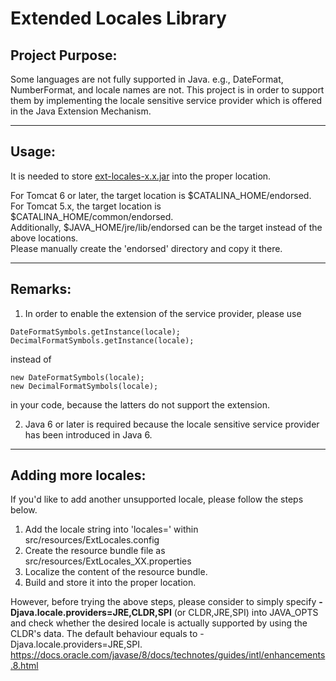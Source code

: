 # Extended Locales Library

## Project Purpose:

Some languages are not fully supported in Java. e.g., DateFormat, NumberFormat, and locale names are not. This project is in order to support them by implementing the locale sensitive service provider which is offered in the Java Extension Mechanism.


----------------------------------------------------------------------------------------------------
## Usage:

It is needed to store [ext-locales-x.x.jar](https://github.com/ikuuy/ext-locales/releases) into the proper location.

For Tomcat 6 or later, the target location is $CATALINA_HOME/endorsed.  
For Tomcat 5.x, the target location is $CATALINA_HOME/common/endorsed.  
Additionally, $JAVA_HOME/jre/lib/endorsed can be the target instead of the above locations.  
Please manually create the 'endorsed' directory and copy it there.


----------------------------------------------------------------------------------------------------
## Remarks:

1. In order to enable the extension of the service provider, please use
```
DateFormatSymbols.getInstance(locale);
DecimalFormatSymbols.getInstance(locale);
```
instead of  
```
new DateFormatSymbols(locale);
new DecimalFormatSymbols(locale);
```
in your code, because the latters do not support the extension.  

2. Java 6 or later is required because the locale sensitive service provider has been introduced in Java 6.


----------------------------------------------------------------------------------------------------
## Adding more locales:

If you'd like to add another unsupported locale, please follow the steps below.

1. Add the locale string into 'locales=' within src/resources/ExtLocales.config
2. Create the resource bundle file as src/resources/ExtLocales_XX.properties
3. Localize the content of the resource bundle.
4. Build and store it into the proper location.

However, before trying the above steps, please consider to simply specify **-Djava.locale.providers=JRE,CLDR,SPI** (or CLDR,JRE,SPI) into JAVA_OPTS and check whether the desired locale is actually supported by using the CLDR's data. The default behaviour equals to -Djava.locale.providers=JRE,SPI.  
https://docs.oracle.com/javase/8/docs/technotes/guides/intl/enhancements.8.html
